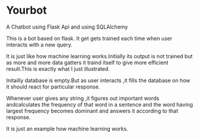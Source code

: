# Yourbot
 A Chatbot using Flask Api and using SQLAlchemy
 
 This is a bot based on flask. It get gets trained each time when user interacts with a new query.
 
 It is just like how machine learning works.Initially its output is not trained but as more and more data gatters it traind itself to give more efficient result.This is exactly what I just illustrated.
 
 Initailly database is empty.But as user interacts ,it fills the database on how it should react for particular response.
 
 Whenever user gives any string ,it figures out important words andcalculates the frequency of that word in a sentence and the word having largest frequency becomes dominant and answers it according to that response.
 
 It is just an example how machine learning works.
 
 

